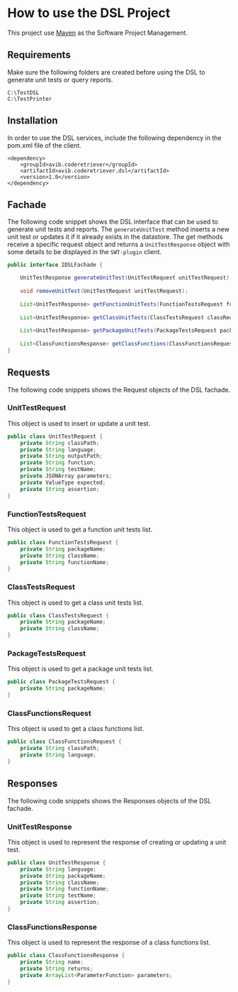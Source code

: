# How to use the DSL Project
This project use [Maven](https://maven.apache.org/index.html) as the Software Project Management.

## Requirements
Make sure the following folders are created before using the DSL to generate unit tests or query reports.
```
C:\TestDSL
C:\TestPrinter
```

## Installation
In order to use the DSL services, include the following dependency in the pom.xml file of the client.
```
<dependency>
    <groupId>avib.coderetriever</groupId>
    <artifactId>avib.coderetriever.dsl</artifactId>
    <version>1.0</version>
</dependency>
```

## Fachade
The following code snippet shows the DSL interface that can be used to generate unit tests and reports. 
The ```generateUnitTest``` method inserts a new unit test or updates it if it already exists in the datastore. 
The get methods receive a specific request object and returns a ```UnitTestResponse``` object with some details to be
displayed in the ```SWT-plugin``` client.

```java
public interface IDSLFachade {

    UnitTestResponse generateUnitTest(UnitTestRequest unitTestRequest);
    
    void removeUnitTest(UnitTestRequest unitTestRequest);
    
    List<UnitTestResponse> getFunctionUnitTests(FunctionTestsRequest functionRequest);
    
    List<UnitTestResponse> getClassUnitTests(ClassTestsRequest classRequest);
    
    List<UnitTestResponse> getPackageUnitTests(PackageTestsRequest packageRequest);
    
    List<ClassFunctionsResponse> getClassFunctions(ClassFunctionsRequest classRequest);
}
```

## Requests 

The following code snippets shows the Request objects of the DSL fachade.

### UnitTestRequest

This object is used to insert or update a unit test.

```java
public class UnitTestRequest {
    private String classPath;
    private String language;
    private String outputPath;
    private String function;
    private String testName;
    private JSONArray parameters;
    private ValueType expected;
    private String assertion;
}
```

### FunctionTestsRequest

This object is used to get a function unit tests list.

```java
public class FunctionTestsRequest {
    private String packageName;
    private String className;
    private String functionName;
}
```

### ClassTestsRequest

This object is used to get a class unit tests list.

```java
public class ClassTestsRequest {
    private String packageName;
    private String className; 
}
```

### PackageTestsRequest

This object is used to get a package unit tests list.

```java
public class PackageTestsRequest { 
    private String packageName;
}
```

### ClassFunctionsRequest

This object is used to get a class functions list.

```java
public class ClassFunctionsRequest {
    private String classPath;
    private String language;
}
```


## Responses

The following code snippets shows the Responses objects of the DSL fachade.

### UnitTestResponse

This object is used to represent the response of creating or updating a unit test.

```java
public class UnitTestResponse {
    private String language;
    private String packageName;
    private String className;
    private String functionName;
    private String testName;
    private String assertion;
}
```

### ClassFunctionsResponse

This object is used to represent the response of a class functions list.

```java
public class ClassFunctionsResponse {
    private String name;
    private String returns;
    private ArrayList<ParameterFunction> parameters; 
}
```
